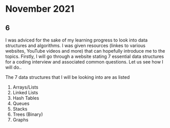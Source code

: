 # November 2021

## 6

I was adviced for the sake of my learning progress to look into data structures and algorithms. I was given resources (linkes to various websites, YouTube videos and more) that can hopefully introduce me to the topics.
Firstly, I will go through a website stating 7 essential data structures for a coding interview and associated common questions. Let us see how I will do..

The 7 data structures that I will be looking into are as listed

1. Arrays/Lists
1. Linked Lists
1. Hash Tables
1. Queues
1. Stacks
1. Trees (Binary)
1. Graphs
